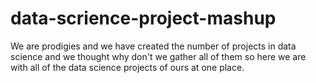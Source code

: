 # data-scrience-project-mashup
We are prodigies and we have created the number of projects in data science and we thought why don't we gather all of them so here we are with all of the data science projects of ours at one place.
